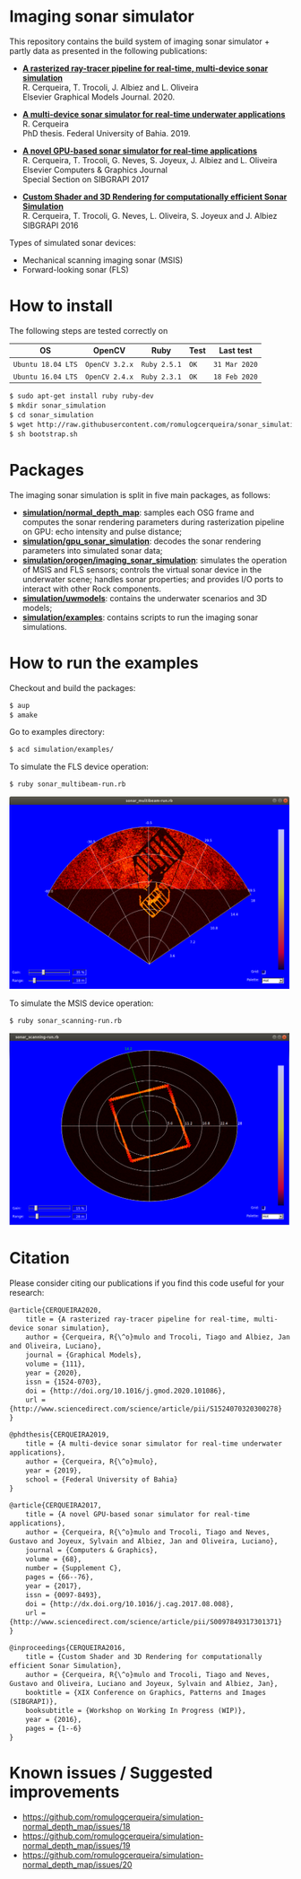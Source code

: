 Imaging sonar simulator
==========================

This repository contains the build system of imaging sonar simulator + partly data as presented in the following publications:

- **[A rasterized ray-tracer pipeline for real-time, multi-device sonar simulation](http://www.sciencedirect.com/science/article/abs/pii/S1524070320300278)** <br>
R. Cerqueira, T. Trocoli, J. Albiez and L. Oliveira<br>
Elsevier Graphical Models Journal. 2020.<br>

- **[A multi-device sonar simulator for real-time underwater applications](http://ivisionlab.ufba.br/doc/thesis/2019/PhD_Thesis_romulo_final.pdf)** <br>
R. Cerqueira<br>
PhD thesis. Federal University of Bahia. 2019. <br>

- **[A novel GPU-based sonar simulator for real-time applications](http://www.sciencedirect.com/science/article/pii/S0097849317301371)** <br>
R. Cerqueira, T. Trocoli, G. Neves, S. Joyeux, J. Albiez and L. Oliveira <br>
Elsevier Computers & Graphics Journal<br>
Special Section on SIBGRAPI 2017 <br>

- **[Custom Shader and 3D Rendering for computationally efficient Sonar Simulation](http://sibgrapi.sid.inpe.br/col/sid.inpe.br/sibgrapi/2016/08.09.11.51/doc/sibgrapi16.pdf)** <br>
R. Cerqueira, T. Trocoli, G. Neves, L. Oliveira, S. Joyeux and J. Albiez <br>
SIBGRAPI 2016 <br>

Types of simulated sonar devices:
- Mechanical scanning imaging sonar (MSIS)
- Forward-looking sonar (FLS)

How to install
==========================

The following steps are tested correctly on

| OS                 | OpenCV            | Ruby          | Test  | Last test       |
|--------------------|-------------------|---------------|-------|-----------------|
| `Ubuntu 18.04 LTS` | `OpenCV 3.2.x`    | `Ruby 2.5.1`  | `OK`  | `31 Mar 2020`   |
| `Ubuntu 16.04 LTS` | `OpenCV 2.4.x`    | `Ruby 2.3.1`  | `OK`  | `18 Feb 2020`   |

```sh
$ sudo apt-get install ruby ruby-dev
$ mkdir sonar_simulation
$ cd sonar_simulation
$ wget http://raw.githubusercontent.com/romulogcerqueira/sonar_simulation/master/bootstrap.sh
$ sh bootstrap.sh
```

Packages
==========================
The imaging sonar simulation is split in five main packages, as follows:
* [**simulation/normal_depth_map**](http://github.com/Brazilian-Institute-of-Robotics/simulation-normal_depth_map): samples each OSG frame and computes the sonar rendering parameters during rasterization pipeline on GPU: echo intensity and pulse distance;
* [**simulation/gpu_sonar_simulation**](http://github.com/Brazilian-Institute-of-Robotics/simulation-gpu_sonar_simulation): decodes the sonar rendering parameters into simulated sonar data;
* [**simulation/orogen/imaging_sonar_simulation**](http://github.com/Brazilian-Institute-of-Robotics/simulation-orogen-imaging_sonar_simulation): simulates the operation of MSIS and FLS sensors; controls the virtual sonar device in the underwater scene; handles sonar properties; and provides I/O ports to interact with other Rock components.
* [**simulation/uwmodels**](http://github.com/romulogcerqueira/simulation-uwmodels): contains the underwater scenarios and 3D models;
* [**simulation/examples**](https://github.com/romulogcerqueira/simulation-examples): contains scripts to run the imaging sonar simulations.

How to run the examples
==========================
Checkout and build the packages:
```sh
$ aup
$ amake
```
Go to examples directory:

```sh
$ acd simulation/examples/
```

To simulate the FLS device operation:
```sh
$ ruby sonar_multibeam-run.rb
```
<img src="./assets/sample_fls.png" width="500">

To simulate the MSIS device operation:
```sh
$ ruby sonar_scanning-run.rb
```
<img src="./assets/sample_msis.png" width="500">

Citation
==========================
Please consider citing our publications if you find this code useful for your research:
```
@article{CERQUEIRA2020,
    title = {A rasterized ray-tracer pipeline for real-time, multi-device sonar simulation},
    author = {Cerqueira, R{\^o}mulo and Trocoli, Tiago and Albiez, Jan and Oliveira, Luciano},
    journal = {Graphical Models},
    volume = {111},
    year = {2020},
    issn = {1524-0703},
    doi = {http://doi.org/10.1016/j.gmod.2020.101086},
    url = {http://www.sciencedirect.com/science/article/pii/S1524070320300278}
}
```

```
@phdthesis{CERQUEIRA2019,
    title = {A multi-device sonar simulator for real-time underwater applications},
    author = {Cerqueira, R{\^o}mulo},
    year = {2019},
    school = {Federal University of Bahia}
}
```

```
@article{CERQUEIRA2017,
    title = {A novel GPU-based sonar simulator for real-time applications},
    author = {Cerqueira, R{\^o}mulo and Trocoli, Tiago and Neves, Gustavo and Joyeux, Sylvain and Albiez, Jan and Oliveira, Luciano},
    journal = {Computers & Graphics},
    volume = {68},
    number = {Supplement C},
    pages = {66--76},
    year = {2017},
    issn = {0097-8493},
    doi = {http://dx.doi.org/10.1016/j.cag.2017.08.008},
    url = {http://www.sciencedirect.com/science/article/pii/S0097849317301371}
}
```
```
@inproceedings{CERQUEIRA2016,
    title = {Custom Shader and 3D Rendering for computationally efficient Sonar Simulation},
    author = {Cerqueira, R{\^o}mulo and Trocoli, Tiago and Neves, Gustavo and Oliveira, Luciano and Joyeux, Sylvain and Albiez, Jan},
    booktitle = {XIX Conference on Graphics, Patterns and Images (SIBGRAPI)},
    booksubtitle = {Workshop on Working In Progress (WIP)},
    year = {2016},
    pages = {1--6}
}
```

Known issues / Suggested improvements
==========================
- https://github.com/romulogcerqueira/simulation-normal_depth_map/issues/18
- https://github.com/romulogcerqueira/simulation-normal_depth_map/issues/19
- https://github.com/romulogcerqueira/simulation-normal_depth_map/issues/20
